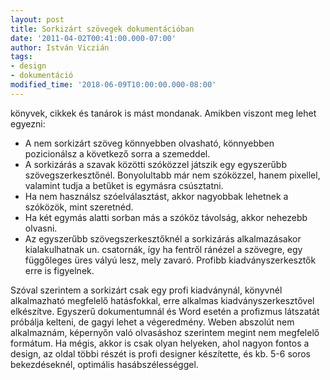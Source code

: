 ```yaml
---
layout: post
title: Sorkizárt szövegek dokumentációban
date: '2011-04-02T00:41:00.000-07:00'
author: István Viczián
tags:
- design
- dokumentáció
modified_time: '2018-06-09T10:00:00.000-08:00'
---
```

könyvek, cikkek és tanárok is mást mondanak. Amikben viszont meg lehet
egyezni:

-   A nem sorkizárt szöveg könnyebben olvasható, könnyebben pozicionálsz
    a következő sorra a szemeddel.
-   A sorkizárás a szavak közötti szóközzel játszik egy egyszerűbb
    szövegszerkesztőnél. Bonyolultabb már nem szóközzel, hanem pixellel,
    valamint tudja a betűket is egymásra csúsztatni.
-   Ha nem használsz szóelválasztást, akkor nagyobbak lehetnek a
    szóközök, mint szeretnéd.
-   Ha két egymás alatti sorban más a szóköz távolság, akkor nehezebb
    olvasni.
-   Az egyszerűbb szövegszerkesztőknél a sorkizárás alkalmazásakor
    kialakulhatnak un. csatornák, így ha fentről ránézel a szövegre, egy
    függőleges üres vályú lesz, mely zavaró. Profibb kiadványszerkesztők
    erre is figyelnek.

Szóval szerintem a sorkizárt csak egy profi kiadványnál, könyvnél
alkalmazható megfelelő hatásfokkal, erre alkalmas kiadványszerkesztővel
elkészítve. Egyszerű dokumentumnál és Word esetén a profizmus látszatát
próbálja kelteni, de gagyi lehet a végeredmény. Weben abszolút nem
alkalmaznám, képernyőn való olvasáshoz szerintem megint nem megfelelő
formátum. Ha mégis, akkor is csak olyan helyeken, ahol nagyon fontos a
design, az oldal többi részét is profi designer készítette, és kb. 5-6
soros bekezdéseknél, optimális hasábszélességgel.
